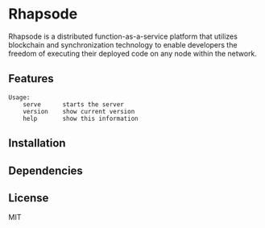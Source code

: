 # Rhapsode

Rhapsode is a distributed function-as-a-service platform that utilizes blockchain and synchronization technology to enable developers the freedom of executing their deployed code on any node within the network.

## Features

```
Usage:
    serve      starts the server
    version    show current version
    help       show this information
```

## Installation

## Dependencies

## License

MIT
